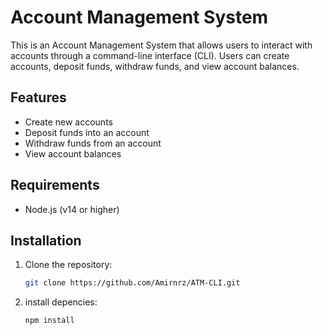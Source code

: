 # Account Management System

This is an Account Management System that allows users to interact with accounts through a command-line interface (CLI). Users can create accounts, deposit funds, withdraw funds, and view account balances.

## Features

- Create new accounts
- Deposit funds into an account
- Withdraw funds from an account
- View account balances

## Requirements

- Node.js (v14 or higher)

## Installation

1. Clone the repository:

   ```bash
   git clone https://github.com/Amirnrz/ATM-CLI.git

2. install depencies:
   ```bash
   npm install


